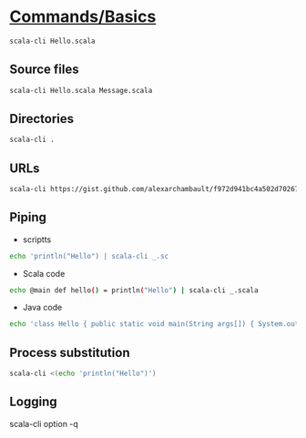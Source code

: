 # [Commands/Basics](https://scala-cli.virtuslab.org/docs/commands/basics)

```bash
scala-cli Hello.scala
```

## Source files

```bash
scala-cli Hello.scala Message.scala
```

## Directories

```bash
scala-cli .
```

## URLs

```bash
scala-cli https://gist.github.com/alexarchambault/f972d941bc4a502d70267cfbbc4d6343/raw/2691c01984c9249936a625a42e29a822a357b0f6/Test.scala
```

## Piping

* scriptts

```bash
echo 'println("Hello") | scala-cli _.sc
```

* Scala code

```bash
echo @main def hello() = println("Hello") | scala-cli _.scala
```


* Java code

```bash
echo 'class Hello { public static void main(String args[]) { System.out.println("Hello"); } }' | scala-cli _.java
```


## Process substitution

```bash
scala-cli <(echo 'println("Hello")')
```

## Logging

scala-cli option -q


